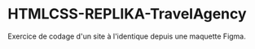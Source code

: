 # HTMLCSS-REPLIKA-TravelAgency
Exercice de codage d'un site à l'identique depuis une maquette Figma.
